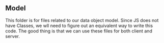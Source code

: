 ## Model
This folder is for files related to our data object model. Since JS does not have Classes, we wll need to figure out an equivalent way to write this code. The good thing is that we can use these files for both client and server.
